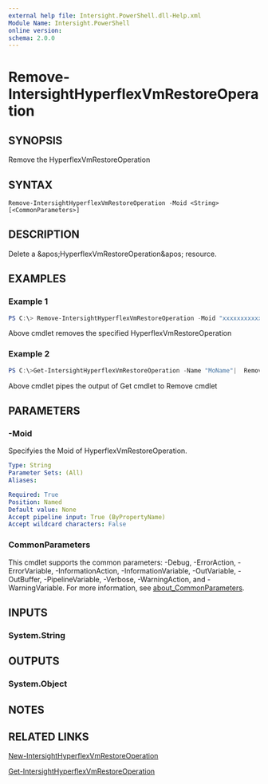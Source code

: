 ```yaml
---
external help file: Intersight.PowerShell.dll-Help.xml
Module Name: Intersight.PowerShell
online version:
schema: 2.0.0
---
```


# Remove-IntersightHyperflexVmRestoreOperation

## SYNOPSIS
Remove the HyperflexVmRestoreOperation

## SYNTAX

```
Remove-IntersightHyperflexVmRestoreOperation -Moid <String> [<CommonParameters>]
```

## DESCRIPTION
Delete a &amp;apos;HyperflexVmRestoreOperation&amp;apos; resource.

## EXAMPLES

### Example 1
```powershell
PS C:\> Remove-IntersightHyperflexVmRestoreOperation -Moid "xxxxxxxxxxxxxxxxxxxxxxxxxxx"
```
Above cmdlet removes the specified HyperflexVmRestoreOperation 

### Example 2
```powershell
PS C:\>Get-IntersightHyperflexVmRestoreOperation -Name "MoName"|  Remove-IntersightHyperflexVmRestoreOperation
```
Above cmdlet pipes the output of Get cmdlet to Remove cmdlet

## PARAMETERS

### -Moid
Specifyies the Moid of HyperflexVmRestoreOperation.

```yaml
Type: String
Parameter Sets: (All)
Aliases:

Required: True
Position: Named
Default value: None
Accept pipeline input: True (ByPropertyName)
Accept wildcard characters: False
```

### CommonParameters
This cmdlet supports the common parameters: -Debug, -ErrorAction, -ErrorVariable, -InformationAction, -InformationVariable, -OutVariable, -OutBuffer, -PipelineVariable, -Verbose, -WarningAction, and -WarningVariable. For more information, see [about_CommonParameters](http://go.microsoft.com/fwlink/?LinkID=113216).

## INPUTS

### System.String

## OUTPUTS

### System.Object
## NOTES

## RELATED LINKS

[New-IntersightHyperflexVmRestoreOperation](./New-IntersightHyperflexVmRestoreOperation.md)

[Get-IntersightHyperflexVmRestoreOperation](./Get-IntersightHyperflexVmRestoreOperation.md)

